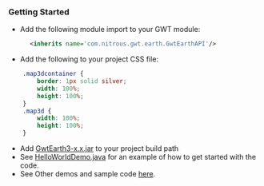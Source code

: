 ### Getting Started
* Add the following module import to your GWT module:
```xml
      <inherits name='com.nitrous.gwt.earth.GwtEarthAPI'/>
```

* Add the following to your project CSS file:
```css
    .map3dcontainer {
        border: 1px solid silver;
        width: 100%;
        height: 100%;
    } 
    .map3d {
        width: 100%;
        height: 100%;
    }
```

* Add [GwtEarth3-x.x.jar](https://github.com/nitrousdigital/gwt-earth-3/releases) to your project build path
* See [HelloWorldDemo.java](https://github.com/nitrousdigital/gwt-earth-3/blob/master/src/com/nitrous/gwt/earth/client/demo/HelloWorldDemo.java) for an example of how to get started with the code.
* See Other demos and sample code [here](http://gwt-earth-demos.appspot.com/#HelloWorldDemo).
